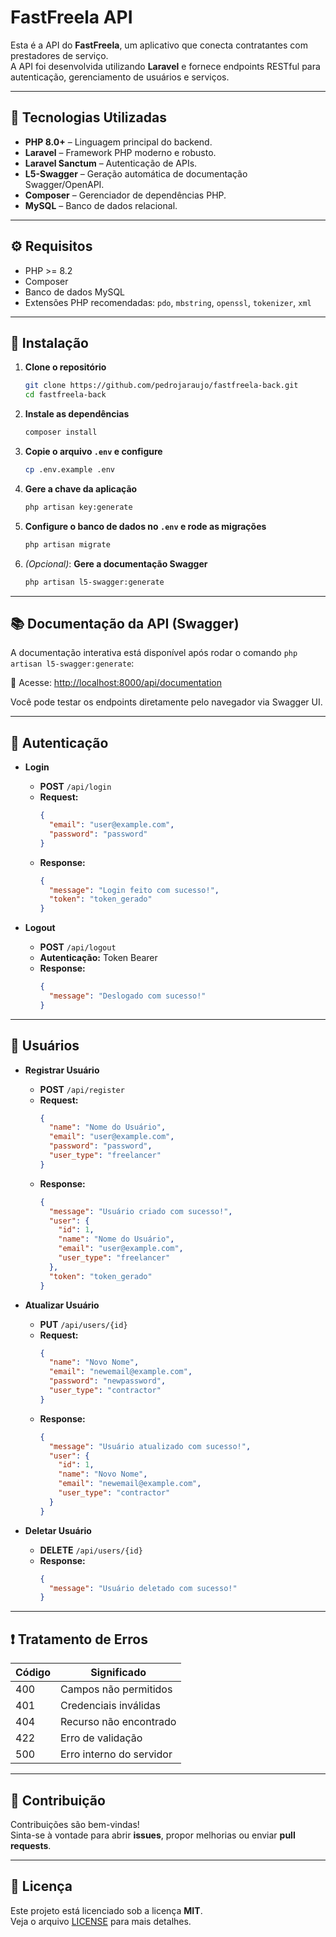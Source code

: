 # FastFreela API

Esta é a API do **FastFreela**, um aplicativo que conecta contratantes com prestadores de serviço.  
A API foi desenvolvida utilizando **Laravel** e fornece endpoints RESTful para autenticação, gerenciamento de usuários e serviços.

---

## 🔧 Tecnologias Utilizadas

- **PHP 8.0+** – Linguagem principal do backend.
- **Laravel** – Framework PHP moderno e robusto.
- **Laravel Sanctum** – Autenticação de APIs.
- **L5-Swagger** – Geração automática de documentação Swagger/OpenAPI.
- **Composer** – Gerenciador de dependências PHP.
- **MySQL** – Banco de dados relacional.

---

## ⚙️ Requisitos

- PHP >= 8.2
- Composer
- Banco de dados MySQL
- Extensões PHP recomendadas: `pdo`, `mbstring`, `openssl`, `tokenizer`, `xml`

---

## 🚀 Instalação

1. **Clone o repositório**
   ```bash
   git clone https://github.com/pedrojaraujo/fastfreela-back.git
   cd fastfreela-back
   ```

2. **Instale as dependências**
   ```bash
   composer install
   ```

3. **Copie o arquivo `.env` e configure**
   ```bash
   cp .env.example .env
   ```

4. **Gere a chave da aplicação**
   ```bash
   php artisan key:generate
   ```

5. **Configure o banco de dados no `.env` e rode as migrações**
   ```bash
   php artisan migrate
   ```

6. *(Opcional)*: **Gere a documentação Swagger**
   ```bash
   php artisan l5-swagger:generate
   ```

---

## 📚 Documentação da API (Swagger)

A documentação interativa está disponível após rodar o comando `php artisan l5-swagger:generate`:

📌 Acesse: [http://localhost:8000/api/documentation](http://localhost:8000/api/documentation)

Você pode testar os endpoints diretamente pelo navegador via Swagger UI.

---

## 🔐 Autenticação

- **Login**
    - **POST** `/api/login`
    - **Request:**
      ```json
      {
        "email": "user@example.com",
        "password": "password"
      }
      ```
    - **Response:**
      ```json
      {
        "message": "Login feito com sucesso!",
        "token": "token_gerado"
      }
      ```

- **Logout**
    - **POST** `/api/logout`
    - **Autenticação:** Token Bearer
    - **Response:**
      ```json
      {
        "message": "Deslogado com sucesso!"
      }
      ```

---

## 👤 Usuários

- **Registrar Usuário**
    - **POST** `/api/register`
    - **Request:**
      ```json
      {
        "name": "Nome do Usuário",
        "email": "user@example.com",
        "password": "password",
        "user_type": "freelancer"
      }
      ```
    - **Response:**
      ```json
      {
        "message": "Usuário criado com sucesso!",
        "user": {
          "id": 1,
          "name": "Nome do Usuário",
          "email": "user@example.com",
          "user_type": "freelancer"
        },
        "token": "token_gerado"
      }
      ```

- **Atualizar Usuário**
    - **PUT** `/api/users/{id}`
    - **Request:**
      ```json
      {
        "name": "Novo Nome",
        "email": "newemail@example.com",
        "password": "newpassword",
        "user_type": "contractor"
      }
      ```
    - **Response:**
      ```json
      {
        "message": "Usuário atualizado com sucesso!",
        "user": {
          "id": 1,
          "name": "Novo Nome",
          "email": "newemail@example.com",
          "user_type": "contractor"
        }
      }
      ```

- **Deletar Usuário**
    - **DELETE** `/api/users/{id}`
    - **Response:**
      ```json
      {
        "message": "Usuário deletado com sucesso!"
      }
      ```

---

## ❗ Tratamento de Erros

| Código | Significado                    |
|--------|--------------------------------|
| 400    | Campos não permitidos          |
| 401    | Credenciais inválidas          |
| 404    | Recurso não encontrado         |
| 422    | Erro de validação              |
| 500    | Erro interno do servidor       |

---

## 🤝 Contribuição

Contribuições são bem-vindas!  
Sinta-se à vontade para abrir **issues**, propor melhorias ou enviar **pull requests**.

---

## 📄 Licença

Este projeto está licenciado sob a licença **MIT**.  
Veja o arquivo [LICENSE](./LICENSE) para mais detalhes.

